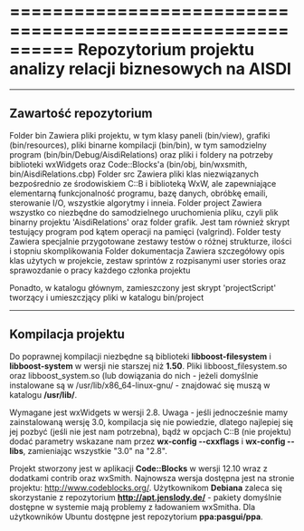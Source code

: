 ==========================================================
Repozytorium projektu analizy relacji biznesowych na AISDI
==========================================================

----------------------------------------------------------
Zawartość repozytorium
----------------------------------------------------------
Folder bin
	Zawiera pliki projektu, w tym klasy paneli (bin/view), grafiki (bin/resources), pliki binarne kompilacji (bin/bin), w tym samodzielny program (bin/bin/Debug/AisdiRelations) oraz pliki i foldery na potrzeby biblioteki wxWidgets oraz Code::Blocks'a (bin/obj, bin/wxsmith, bin/AisdiRelations.cbp)
Folder src
	Zawiera pliki klas niezwiązanych bezpośrednio ze środowiskiem C::B i biblioteką WxW, ale zapewniające elementarną funkcjonalność programu, bazę danych, obróbkę emaili, sterowanie I/O, wszystkie algorytmy i inneia.
Folder project
	Zawiera wszystko co niezbędne do samodzielnego uruchomienia pliku, czyli plik binarny projektu 'AisdiRelations' oraz folder grafik. Jest tam również skrypt testujący program pod kątem operacji na pamięci (valgrind).
Folder testy
	Zawiera specjalnie przygotowane zestawy testów o różnej strukturze, ilości i stopniu skomplikowania
Folder dokumentacja
	Zawiera szczegółowy opis klas użytych w projekcie, zestaw sprintów z rozpisanymi user stories oraz sprawozdanie o pracy każdego członka projektu

Ponadto, w katalogu głównym, zamieszczony jest skrypt 'projectScript' tworzący i umieszczjący pliki w katalogu bin/project

----------------------------------------------------------
Kompilacja projektu
----------------------------------------------------------
Do poprawnej kompilacji niezbędne są biblioteki **libboost-filesystem** i **libboost-system** w wersji nie starszej niż **1.50**. Pliki libboost_filesystem.so oraz libboost_system.so (lub dowiązania do nich - jeżeli domyślnie instalowane są w /usr/lib/x86_64-linux-gnu/ - znajdować się muszą w katalogu **/usr/lib/**.

Wymagane jest wxWidgets w wersji 2.8. Uwaga - jeśli jednocześnie mamy zainstalowaną wersję 3.0, kompilacja się nie powiedzie, dlatego najlepiej się jej pozbyć (jeśli nie jest nam potrzebna), bądź w opcjach C::B (nie projektu) dodać parametry wskazane nam przez **wx-config --cxxflags** i **wx-config --libs**, zamieniając wszystkie "3.0" na "2.8".

Projekt stworzony jest w aplikacji **Code::Blocks** w wersji 12.10 wraz z dodatkami contrib oraz wxSmith. Najnowsza wersja dostępna jest na stronie projektu: <http://www.codeblocks.org/>. Użytkownikom **Debiana** zaleca się skorzystanie z repozytorium **http://apt.jenslody.de/** - pakiety domyślnie dostępne w systemie mają problemy z ładowaniem wxSmitha. Dla użytkowników Ubuntu dostępne jest repozytorium **ppa:pasgui/ppa**.
